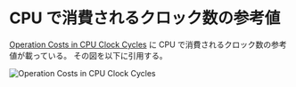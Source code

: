 # CPU で消費されるクロック数の参考値

[Operation Costs in CPU Clock Cycles](http://ithare.com/infographics-operation-costs-in-cpu-clock-cycles/)
に CPU で消費されるクロック数の参考値が載っている。
その図を以下に引用する。

![Operation Costs in CPU Clock Cycles](http://ithare.com/wp-content/uploads/part101_infographics_v08.png)
